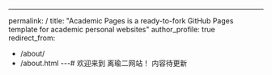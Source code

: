 ---
permalink: /
title: "Academic Pages is a ready-to-fork GitHub Pages template for academic personal websites"
author_profile: true
redirect_from: 
  - /about/
  - /about.html
---# 欢迎来到 离瑜二网站！
内容待更新
